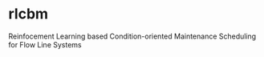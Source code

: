 # rlcbm
Reinfocement Learning based Condition-oriented Maintenance Scheduling for Flow Line Systems
